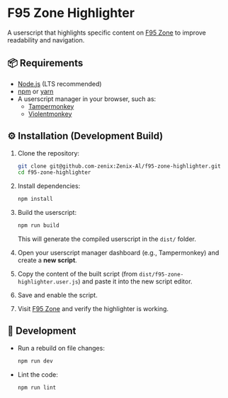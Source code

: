 # F95 Zone Highlighter

A userscript that highlights specific content on [F95 Zone](https://f95zone.to) to improve readability and navigation.

## 📦 Requirements

- [Node.js](https://nodejs.org/) (LTS recommended)
- [npm](https://www.npmjs.com/) or [yarn](https://yarnpkg.com/)
- A userscript manager in your browser, such as:
  - [Tampermonkey](https://www.tampermonkey.net/)
  - [Violentmonkey](https://violentmonkey.github.io/)

## ⚙️ Installation (Development Build)

1. Clone the repository:

   ```sh
   git clone git@github.com-zenix:Zenix-Al/f95-zone-highlighter.git
   cd f95-zone-highlighter

2. Install dependencies:

   ```sh
   npm install
   ```

3. Build the userscript:

   ```sh
   npm run build
   ```

   This will generate the compiled userscript in the `dist/` folder.

4. Open your userscript manager dashboard (e.g., Tampermonkey) and create a **new script**.

5. Copy the content of the built script (from `dist/f95-zone-highlighter.user.js`) and paste it into the new script editor.

6. Save and enable the script.

7. Visit [F95 Zone](https://f95zone.to) and verify the highlighter is working.

## 🔨 Development

* Run a rebuild on file changes:

  ```sh
  npm run dev
  ```

* Lint the code:

  ```sh
  npm run lint
  ```

